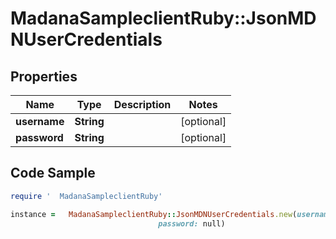 #   MadanaSampleclientRuby::JsonMDNUserCredentials

## Properties

Name | Type | Description | Notes
------------ | ------------- | ------------- | -------------
**username** | **String** |  | [optional] 
**password** | **String** |  | [optional] 

## Code Sample

```ruby
require '  MadanaSampleclientRuby'

instance =   MadanaSampleclientRuby::JsonMDNUserCredentials.new(username: null,
                                 password: null)
```


